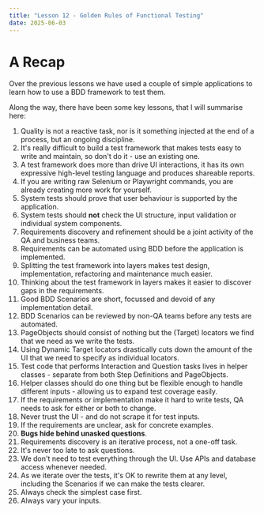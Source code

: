 ```yaml
---
title: "Lesson 12 - Golden Rules of Functional Testing"
date: 2025-06-03
---
```

# A Recap
Over the previous lessons we have used a couple of simple applications to learn how to use a BDD framework to test them.

Along the way, there have been some key lessons, that I will summarise here:
1. Quality is not a reactive task, nor is it something injected at the end of a process, but an ongoing discipline.
2. It's really difficult to build a test framework that makes tests easy to write and maintain, so don't do it - use an existing one.
3. A test framework does more than drive UI interactions, it has its own expressive high-level testing language and produces shareable reports.
4. If you are writing raw Selenium or Playwright commands, you are already creating more work for yourself.
5. System tests should prove that user behaviour is supported by the application.
6. System tests should **not** check the UI structure, input validation or individual system components.
7. Requirements discovery and refinement should be a joint activity of the QA and business teams.
8. Requirements can be automated using BDD before the application is implemented.
9. Splitting the test framework into layers makes test design, implementation, refactoring and maintenance much easier.
10. Thinking about the test framework in layers makes it easier to discover gaps in the requirements.
11. Good BDD Scenarios are short, focussed and devoid of any implementation detail.
12. BDD Scenarios can be reviewed by non-QA teams before any tests are automated.
13. PageObjects should consist of nothing but the (Target) locators we find that we need as we write the tests.
14. Using Dynamic Target locators drastically cuts down the amount of the UI that we need to specify as individual locators.
15. Test code that performs Interaction and Question tasks lives in helper classes - separate from both Step Definitions and PageObjects.
16. Helper classes should do one thing but be flexible enough to handle different inputs - allowing us to expand test coverage easily.
17. If the requirements or implementation make it hard to write tests, QA needs to ask for either or both to change.
18. Never trust the UI - and do not scrape it for test inputs.
19. If the requirements are unclear, ask for concrete examples.
20. **Bugs hide behind unasked questions**.
21. Requirements discovery is an iterative process, not a one-off task.
22. It's never too late to ask questions.
23. We don't need to test everything through the UI. Use APIs and database access whenever needed.
24. As we iterate over the tests, it's OK to rewrite them at any level, including the Scenarios if we can make the tests clearer.
25. Always check the simplest case first.
26. Always vary your inputs.
